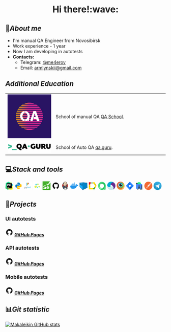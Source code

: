 <div align="center">
   <h1>
      Hi there!:wave:
   </h1>
</div>

## 👦*About me*

+ I'm manual QA Engineer from Novosibirsk
+ Work experience - 1 year
+ Now I am developing in autotests
+ **Contacts:**
  + Telegram: [@me4erov](https://t.me/me4erov)
  + Email: armlynskii@gmail.com

## *Additional Education*

<table width="100%" border='0'>
   <tr><td width="30%" height="5%" valign="bottom"><img src="img/krotov.png"></td><td valign="middle">School of manual QA <a target="_blank" href="https://vk.com/qakrotov">QA School</a>.</td></tr>
   
   <tr><td width="30%" valign="bottom"><img src="img/qa_guru.png"></td><td valign="middle">School of Auto QA <a target="_blank" href="https://qa.guru">qa.guru</a>.</td></tr>
   </tr>
  </table>

## 💻*Stack and tools*
  <code><img width="5%" title="Pycharm" src="img/pycharm.png"></code>
  <code><img width="5%" title="Python" src="img/python.png"></code>
  <code><img width="5%" title="Pytest" src="img/pytest.png"></code>
  <code><img width="5%" title="Selene" src="img/selene.png"></code>
  <code><img width="5%" title="Selenium" src="img/selenium.png"></code>
  <code><img width="5%" title="GitHub" src="img/github.png"></code>
  <code><img width="5%" title="Jenkins" src="img/jenkins.png"></code>
  <code><img width="5%" title="Docker" src="img/docker.png"></code>
  <code><img width="5%" title="Selenoid" src="img/selenoid.png"></code>
  <code><img width="5%" title="Allure Report" src="img/allure_report.png"></code>
  <code><img width="5%" title="Allure TestOps" src="img/allure_testops.png"></code>
  <code><img width="5%" title="Appium" src="img/appium.png"></code>
  <code><img width="5%" title="Browserstack" src="img/browserstack.png"></code>
  <code><img width="5%" title="Jira" src="img/jira.png"></code>
  <code><img width="5%" title="Android Studio" src="img/android_studio.png"></code>
  <code><img width="5%" title="Postman" src="img/postman.png"></code>
  <code><img width="5%" title="Telegram" src="img/tg.png"></code>

## 💾*Projects*

### UI autotests

##### <img width="5%" title="GitHub" src="img/github.png"> [GitHub Pages](https://github.com/Makaleikin/diploma_ui_tests)

### API autotests
##### <img width="5%" title="GitHub" src="img/github.png"> [GitHub Pages](https://github.com/Makaleikin/rest_api_diploma)

### Mobile autotests
##### <img width="5%" title="GitHub" src="img/github.png"> [GitHub Pages](https://github.com/Makaleikin/android_tests_diploma)

## 📊*Git statistic*

[![Makaleikin GitHub stats](https://github-readme-stats.vercel.app/api?username=Makaleikin&theme=dracula)](https://github.com/anuraghazra/github-readme-stats)

